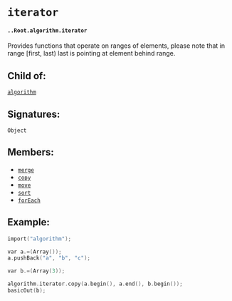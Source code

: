 # `iterator`

#### `..Root.algorithm.iterator`

Provides functions that operate on ranges of elements, please note that in range [first, last) last is pointing at element behind range.

## Child of:

[`algorithm`](docs..Root.algorithm.md)

## Signatures:

`Object`

## Members:

- [`merge`](docs..Root.algorithm.iterator.merge.md)
- [`copy`](docs..Root.algorithm.iterator.copy.md)
- [`move`](docs..Root.algorithm.iterator.move.md)
- [`sort`](docs..Root.algorithm.iterator.sort.md)
- [`forEach`](docs..Root.algorithm.iterator.forEach.md)


## Example:

```c
import("algorithm");

var a.=(Array());
a.pushBack("a", "b", "c");

var b.=(Array(3));

algorithm.iterator.copy(a.begin(), a.end(), b.begin());
basicOut(b);
```
